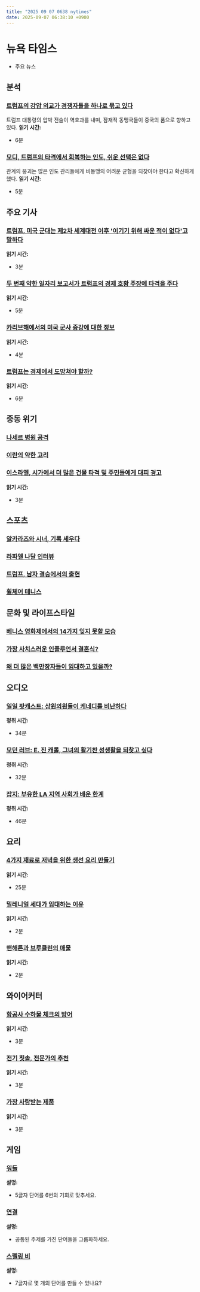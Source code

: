 ```yaml
---
title: "2025 09 07 0638 nytimes"
date: 2025-09-07 06:38:10 +0900
---
```


# 뉴욕 타임스
- 주요 뉴스

## 분석

### [트럼프의 강압 외교가 경쟁자들을 하나로 묶고 있다](https://www.nytimes.com/2025/09/05/us/politics/trump-diplomacy-rivals.html)
  트럼프 대통령의 압박 전술이 역효과를 내며, 잠재적 동맹국들이 중국의 품으로 향하고 있다. **읽기 시간:**
* 6분
### [모디, 트럼프의 타격에서 회복하는 인도, 쉬운 선택은 없다](https://www.nytimes.com/2025/09/06/world/asia/india-modi-trump-united-states-relations.html)
  관계의 붕괴는 많은 인도 관리들에게 비동맹의 어려운 균형을 되찾아야 한다고 확신하게 했다. **읽기 시간:**
* 5분
## 주요 기사

### [트럼프, 미국 군대는 제2차 세계대전 이후 '이기기 위해 싸운 적이 없다'고 말하다](https://www.nytimes.com/2025/09/05/us/politics/trump-military-wars.html)
  **읽기 시간:**
* 3분
### [두 번째 약한 일자리 보고서가 트럼프의 경제 호황 주장에 타격을 주다](https://www.nytimes.com/2025/09/05/us/politics/trump-jobs-report-tariffs-deportations.html)
  **읽기 시간:**
* 5분
### [카리브해에서의 미국 군사 증강에 대한 정보](https://www.nytimes.com/2025/09/05/us/politics/trump-maduro-military-venezuela.html)
  **읽기 시간:**
* 4분
### [트럼프는 경제에서 도망쳐야 할까?](https://www.nytimes.com/2025/09/05/us/politics/trump-economy-jobs-midterms.html)
  **읽기 시간:**
* 6분
## 중동 위기

### [나세르 병원 공격](https://www.nytimes.com/video/world/middleeast/100000010370105/nasser-hospital-gaza-israel-attack-videos.html)

### [이란의 약한 고리](https://www.nytimes.com/2025/08/30/us/politics/israel-iran-assassination.html)

### [이스라엘, 시가에서 더 많은 건물 타격 및 주민들에게 대피 경고](https://www.nytimes.com/2025/09/06/world/middleeast/israel-gaza-humanitarian.html)
  **읽기 시간:**
* 3분
## 스포츠

### [알카라즈와 시너, 기록 세우다](https://www.nytimes.com/athletic/6601702/2025/09/06/us-open-semifinals-alcaraz-djokovic-sinner-auger-aliassime/)

### [라파엘 나달 인터뷰](https://www.nytimes.com/athletic/6598134/2025/09/05/rafael-nadal-tennis-retirement-big-three-rivalry/)

### [트럼프, 남자 결승에서의 출현](https://www.nytimes.com/athletic/6599732/2025/09/04/donald-trump-us-open-appearance-mens-final/)

### [휠체어 테니스](https://www.nytimes.com/2025/09/06/nyregion/us-open-wheelchair.html)

## 문화 및 라이프스타일

### [베니스 영화제에서의 14가지 잊지 못할 모습](https://www.nytimes.com/2025/09/06/style/venice-film-festival-red-carpet-2025-best-dressed.html)

### [가장 사치스러운 인플루언서 결혼식?](https://www.nytimes.com/2025/09/03/fashion/weddings/becca-bloom-wedding.html)

### [왜 더 많은 백만장자들이 임대하고 있을까?](https://www.nytimes.com/2025/09/04/realestate/millionaire-renters-homeownership.html)

## 오디오

### [일일 팟캐스트: 상원의원들이 케네디를 비난하다](https://www.nytimes.com/2025/09/05/podcasts/the-daily/rfk-jr-senate-vaccine-policy.html)
  **청취 시간:**
* 34분
### [모던 러브: E. 진 캐롤, 그녀의 활기찬 성생활을 되찾고 싶다](https://www.nytimes.com/2025/09/03/podcasts/e-jean-carroll-trump.html)
  **청취 시간:**
* 32분
### [잡지: 부유한 LA 지역 사회가 배운 한계](https://www.nytimes.com/2025/08/28/magazine/landfill-calabasas-los-angeles-wildfire-ash.html)
  **청취 시간:**
* 46분
## 요리

### [4가지 재료로 저녁을 위한 생선 요리 만들기](https://cooking.nytimes.com/recipes/1026167-scallion-oil-fish)
  **읽기 시간:**
* 25분
### [밀레니얼 세대가 임대하는 이유](https://www.nytimes.com/2025/09/04/realestate/millionaire-renters-homeownership.html)
  **읽기 시간:**
* 2분
### [맨해튼과 브루클린의 매물](https://www.nytimes.com/2025/09/04/realestate/housing-market-nyc.html)
  **읽기 시간:**
* 2분
## 와이어커터

### [항공사 수하물 체크의 방어](https://www.nytimes.com/wirecutter/reviews/advice-luggage-debate/)
  **읽기 시간:**
* 3분
### [전기 칫솔, 전문가의 추천](https://www.nytimes.com/wirecutter/reviews/best-electric-toothbrush/)
  **읽기 시간:**
* 3분
### [가장 사랑받는 제품](https://www.nytimes.com/wirecutter/reviews/why-we-love-natori-bliss-underwear/)
  **읽기 시간:**
* 3분
## 게임

### [워들](https://www.nytimes.com/games/wordle/index.html)
  **설명:**
* 5글자 단어를 6번의 기회로 맞추세요.
### [연결](https://www.nytimes.com/games/connections?GAMES_connectionsRollout_1130=1_ConnectionsV2)
  **설명:**
* 공통된 주제를 가진 단어들을 그룹화하세요.
### [스펠링 비](https://www.nytimes.com/puzzles/spelling-bee)
  **설명:**
* 7글자로 몇 개의 단어를 만들 수 있나요?